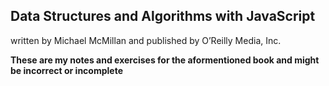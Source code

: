 Data Structures and Algorithms with JavaScript
---
written by Michael McMillan and published by O’Reilly Media, Inc.

**These are my notes and exercises for the aformentioned book and might be incorrect or incomplete** 
